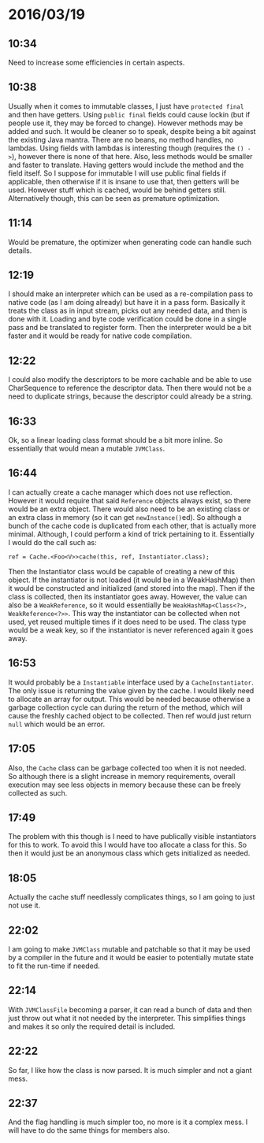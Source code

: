 # 2016/03/19

## 10:34

Need to increase some efficiencies in certain aspects.

## 10:38

Usually when it comes to immutable classes, I just have `protected final` and
then have getters. Using `public final` fields could cause lockin (but if
people use it, they may be forced to change). However methods may be added
and such. It would be cleaner so to speak, despite being a bit against the
existing Java mantra. There are no beans, no method handles, no lambdas. Using
fields with lambdas is interesting though (requires the `() ->`), however there
is none of that here. Also, less methods would be smaller and faster to
translate. Having getters would include the method and the field itself. So
I suppose for immutable I will use public final fields if applicable, then
otherwise if it is insane to use that, then getters will be used. However
stuff which is cached, would be behind getters still. Alternatively though,
this can be seen as premature optimization.

## 11:14

Would be premature, the optimizer when generating code can handle such details.

## 12:19

I should make an interpreter which can be used as a re-compilation pass to
native code (as I am doing already) but have it in a pass form. Basically it
treats the class as in input stream, picks out any needed data, and then is
done with it. Loading and byte code verification could be done in a single pass
and be translated to register form. Then the interpreter would be a bit faster
and it would be ready for native code compilation.

## 12:22

I could also modify the descriptors to be more cachable and be able to use
CharSequence to reference the descriptor data. Then there would not be a need
to duplicate strings, because the descriptor could already be a string.

## 16:33

Ok, so a linear loading class format should be a bit more inline. So
essentially that would mean a mutable `JVMClass`.

## 16:44

I can actually create a cache manager which does not use reflection. However
it would require that said `Reference` objects always exist, so there would
be an extra object. There would also need to be an existing class or an extra
class in memory (so it can get `newInstance()`ed). So although a bunch of the
cache code is duplicated from each other, that is actually more minimal.
Although, I could perform a kind of trick pertaining to it. Essentially I
would do the call such as:

    ref = Cache.<Foo<V>>cache(this, ref, Instantiator.class);

Then the Instantiator class would be capable of creating a new of this object.
If the instantiator is not loaded (it would be in a WeakHashMap) then it would
be constructed and initialized (and stored into the map). Then if the class is
collected, then its instantiator goes away. However, the value can also be
a `WeakReference`, so it would essentially be
`WeakHashMap<Class<?>, WeakReference<?>>`. This way the instantiator can be
collected when not used, yet reused multiple times if it does need to be used.
The class type would be a weak key, so if the instantiator is never referenced
again it goes away.

## 16:53

It would probably be a `Instantiable` interface used by a `CacheInstantiator`.
The only issue is returning the value given by the cache. I would likely need
to allocate an array for output. This would be needed because otherwise a
garbage collection cycle can during the return of the method, which will cause
the freshly cached object to be collected. Then ref would just return `null`
which would be an error.

## 17:05

Also, the `Cache` class can be garbage collected too when it is not needed. So
although there is a slight increase in memory requirements, overall execution
may see less objects in memory because these can be freely collected as such.

## 17:49

The problem with this though is I need to have publically visible instantiators
for this to work. To avoid this I would have too allocate a class for this. So
then it would just be an anonymous class which gets initialized as needed.

## 18:05

Actually the cache stuff needlessly complicates things, so I am going to just
not use it.

## 22:02

I am going to make `JVMClass` mutable and patchable so that it may be used
by a compiler in the future and it would be easier to potentially mutate state
to fit the run-time if needed.

## 22:14

With `JVMClassFile` becoming a parser, it can read a bunch of data and then
just throw out what it not needed by the interpreter. This simplifies things
and makes it so only the required detail is included.

## 22:22

So far, I like how the class is now parsed. It is much simpler and not a giant
mess.

## 22:37

And the flag handling is much simpler too, no more is it a complex mess. I
will have to do the same things for members also.


